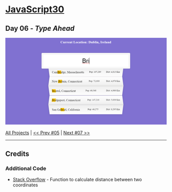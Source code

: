 # [JavaScript30](https://javascript30.com/)

## **Day 06** - *Type Ahead*

<img src="static/img/day06.png" alt="Type Ahead" width="700">


[All Projects](https://github.com/10xOXR/JavaScript30/blob/master/README.md) | [<< Prev #05](https://github.com/10xOXR/JavaScript30/tree/master/day05) | [Next #07 >>]()

---

## Credits

### Additional Code

- [Stack Overflow](https://stackoverflow.com/questions/18883601/function-to-calculate-distance-between-two-coordinates) - Function to calculate distance between two coordinates